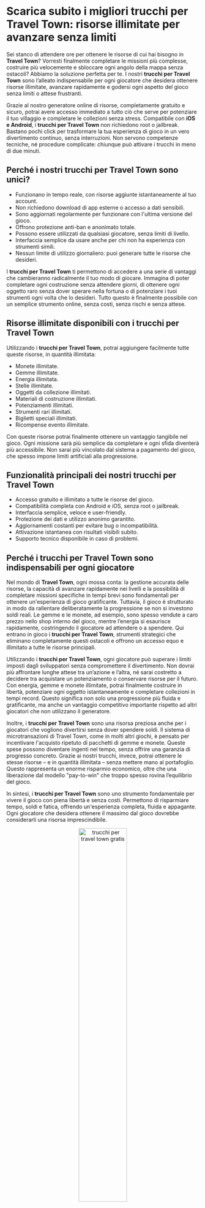 <h1>Scarica subito i migliori trucchi per Travel Town: risorse illimitate per avanzare senza limiti</h1>

<p>Sei stanco di attendere ore per ottenere le risorse di cui hai bisogno in <strong>Travel Town</strong>? Vorresti finalmente completare le missioni più complesse, costruire più velocemente e sbloccare ogni angolo della mappa senza ostacoli? Abbiamo la soluzione perfetta per te. I nostri <strong>trucchi per Travel Town</strong> sono l’alleato indispensabile per ogni giocatore che desidera ottenere risorse illimitate, avanzare rapidamente e godersi ogni aspetto del gioco senza limiti o attese frustranti.</p>

<p>Grazie al nostro generatore online di risorse, completamente gratuito e sicuro, potrai avere accesso immediato a tutto ciò che serve per potenziare il tuo villaggio e completare le collezioni senza stress. Compatibile con <strong>iOS e Android</strong>, i <strong>trucchi per Travel Town</strong> non richiedono root o jailbreak. Bastano pochi click per trasformare la tua esperienza di gioco in un vero divertimento continuo, senza interruzioni. Non servono competenze tecniche, né procedure complicate: chiunque può attivare i trucchi in meno di due minuti.</p>

<h2>Perché i nostri trucchi per Travel Town sono unici?</h2>
<ul>
  <li>Funzionano in tempo reale, con risorse aggiunte istantaneamente al tuo account.</li>
  <li>Non richiedono download di app esterne o accesso a dati sensibili.</li>
  <li>Sono aggiornati regolarmente per funzionare con l'ultima versione del gioco.</li>
  <li>Offrono protezione anti-ban e anonimato totale.</li>
  <li>Possono essere utilizzati da qualsiasi giocatore, senza limiti di livello.</li>
  <li>Interfaccia semplice da usare anche per chi non ha esperienza con strumenti simili.</li>
  <li>Nessun limite di utilizzo giornaliero: puoi generare tutte le risorse che desideri.</li>
</ul>

<p>I <strong>trucchi per Travel Town</strong> ti permettono di accedere a una serie di vantaggi che cambieranno radicalmente il tuo modo di giocare. Immagina di poter completare ogni costruzione senza attendere giorni, di ottenere ogni oggetto raro senza dover sperare nella fortuna o di potenziare i tuoi strumenti ogni volta che lo desideri. Tutto questo è finalmente possibile con un semplice strumento online, senza costi, senza rischi e senza attese.</p>

<h2>Risorse illimitate disponibili con i trucchi per Travel Town</h2>
<p>Utilizzando i <strong>trucchi per Travel Town</strong>, potrai aggiungere facilmente tutte queste risorse, in quantità illimitata:</p>
<ul>
  <li>Monete illimitate.</li>
  <li>Gemme illimitate.</li>
  <li>Energia illimitata.</li>
  <li>Stelle illimitate.</li>
  <li>Oggetti da collezione illimitati.</li>
  <li>Materiali di costruzione illimitati.</li>
  <li>Potenziamenti illimitati.</li>
  <li>Strumenti rari illimitati.</li>
  <li>Biglietti speciali illimitati.</li>
  <li>Ricompense evento illimitate.</li>
</ul>

<p>Con queste risorse potrai finalmente ottenere un vantaggio tangibile nel gioco. Ogni missione sarà più semplice da completare e ogni sfida diventerà più accessibile. Non sarai più vincolato dal sistema a pagamento del gioco, che spesso impone limiti artificiali alla progressione.</p>

<h2>Funzionalità principali dei nostri trucchi per Travel Town</h2>
<ul>
  <li>Accesso gratuito e illimitato a tutte le risorse del gioco.</li>
  <li>Compatibilità completa con Android e iOS, senza root o jailbreak.</li>
  <li>Interfaccia semplice, veloce e user-friendly.</li>
  <li>Protezione dei dati e utilizzo anonimo garantito.</li>
  <li>Aggiornamenti costanti per evitare bug o incompatibilità.</li>
  <li>Attivazione istantanea con risultati visibili subito.</li>
  <li>Supporto tecnico disponibile in caso di problemi.</li>
</ul>

<h2>Perché i trucchi per Travel Town sono indispensabili per ogni giocatore</h2>
<p>Nel mondo di <strong>Travel Town</strong>, ogni mossa conta: la gestione accurata delle risorse, la capacità di avanzare rapidamente nei livelli e la possibilità di completare missioni specifiche in tempi brevi sono fondamentali per ottenere un'esperienza di gioco gratificante. Tuttavia, il gioco è strutturato in modo da rallentare deliberatamente la progressione se non si investono soldi reali. Le gemme e le monete, ad esempio, sono spesso vendute a caro prezzo nello shop interno del gioco, mentre l’energia si esaurisce rapidamente, costringendo il giocatore ad attendere o a spendere. Qui entrano in gioco i <strong>trucchi per Travel Town</strong>, strumenti strategici che eliminano completamente questi ostacoli e offrono un accesso equo e illimitato a tutte le risorse principali.</p>

<p>Utilizzando i <strong>trucchi per Travel Town</strong>, ogni giocatore può superare i limiti imposti dagli sviluppatori senza compromettere il divertimento. Non dovrai più affrontare lunghe attese tra un’azione e l’altra, né sarai costretto a decidere tra acquistare un potenziamento o conservare risorse per il futuro. Con energia, gemme e monete illimitate, potrai finalmente costruire in libertà, potenziare ogni oggetto istantaneamente e completare collezioni in tempi record. Questo significa non solo una progressione più fluida e gratificante, ma anche un vantaggio competitivo importante rispetto ad altri giocatori che non utilizzano il generatore.</p>

<p>Inoltre, i <strong>trucchi per Travel Town</strong> sono una risorsa preziosa anche per i giocatori che vogliono divertirsi senza dover spendere soldi. Il sistema di microtransazioni di Travel Town, come in molti altri giochi, è pensato per incentivare l'acquisto ripetuto di pacchetti di gemme e monete. Queste spese possono diventare ingenti nel tempo, senza offrire una garanzia di progresso concreto. Grazie ai nostri trucchi, invece, potrai ottenere le stesse risorse – e in quantità illimitata – senza mettere mano al portafoglio. Questo rappresenta un enorme risparmio economico, oltre che una liberazione dal modello "pay-to-win" che troppo spesso rovina l’equilibrio del gioco.</p>

<p>In sintesi, i <strong>trucchi per Travel Town</strong> sono uno strumento fondamentale per vivere il gioco con piena libertà e senza costi. Permettono di risparmiare tempo, soldi e fatica, offrendo un'esperienza completa, fluida e appagante. Ogni giocatore che desidera ottenere il massimo dal gioco dovrebbe considerarli una risorsa imprescindibile.</p>

<p align="center">
  <img src="https://i.imgur.com/5qCYfrj.jpeg" alt="trucchi per travel town gratis" width="50%" height="50%">
</p>

<h2>Cosa puoi fare con le risorse illimitate grazie ai trucchi per Travel Town</h2>
<p>Una volta attivati i <strong>trucchi per Travel Town</strong>, si apre un mondo completamente nuovo di possibilità. Le risorse illimitate ti consentono di godere del gioco senza interruzioni e senza compromessi. Non ci sarà più bisogno di fare calcoli complicati su quale oggetto creare prima, né di decidere se vale la pena aspettare ore per rigenerare energia. Con gemme, monete ed energia illimitate, potrai eseguire ogni azione all’istante, potenziando tutto ciò che ti serve per proseguire nel gioco in modo efficace.</p>

<p>Ad esempio, potrai:</p>
<ul>
  <li>Acquistare oggetti premium dal negozio senza limiti.</li>
  <li>Sbloccare nuove zone del villaggio in anticipo rispetto ad altri giocatori.</li>
  <li>Completare ogni evento temporaneo senza rischiare di perdere le ricompense finali.</li>
  <li>Espandere la tua area di gioco più velocemente, costruendo nuovi edifici e collezionando risorse rare.</li>
  <li>Usare potenziamenti in ogni fase del gioco per rendere più semplice ogni missione.</li>
</ul>

<p>Uno dei vantaggi più grandi dei <strong>trucchi per Travel Town</strong> è la possibilità di accedere agli oggetti da collezione rari, spesso indispensabili per sbloccare nuove combinazioni o completare le raccolte richieste dal gioco. Senza i trucchi, ottenere questi oggetti richiederebbe giorni – se non settimane – di gioco costante, oppure l'acquisto di pacchetti a pagamento. Con il generatore, invece, potrai ottenere subito tutto ciò che ti serve, senza alcuna spesa.</p>

<p>Il risparmio economico è un altro punto chiave: molti giocatori finiscono per spendere decine – a volte centinaia – di euro per acquistare gemme, solo per ritrovarsi comunque bloccati nei livelli avanzati. Con i <strong>trucchi per Travel Town</strong>, tutto questo diventa superfluo. Le risorse sono disponibili in modo illimitato e gratuito, garantendoti un’esperienza completa e senza compromessi.</p>

<p>Non dimenticare che il tempo è un’altra risorsa fondamentale: mentre altri attendono il recupero dell’energia o il completamento delle costruzioni, tu potrai continuare a giocare ininterrottamente. Questo ti permette di avanzare in modo più rapido, di ottenere più ricompense e di restare sempre al passo con le novità introdotte dagli sviluppatori. In un gioco come Travel Town, dove la velocità e la gestione ottimale delle risorse fanno la differenza, avere accesso illimitato a tutto ciò che serve è semplicemente un vantaggio impagabile.</p>

<p>Concludendo, i <strong>trucchi per Travel Town</strong> non sono solo uno strumento utile: sono una scelta intelligente per chiunque voglia divertirsi davvero, risparmiando tempo e denaro e godendo appieno di tutte le funzionalità del gioco.</p>

<h2>Recensioni a 5 stelle dai nostri utenti</h2>
<blockquote>
  <p><strong>Chiara M.</strong>: “Grazie a questi trucchi per Travel Town ho finalmente potuto finire tutte le collezioni rare! Facili da usare e funzionano davvero.”</p>
  <p><strong>Luca F.</strong>: “Non pensavo fosse possibile avere tutte queste risorse gratis. Il generatore è incredibile, super consigliato!”</p>
  <p><strong>Giorgia L.</strong>: “Funzionano anche sul mio iPhone senza jailbreak. Ho ottenuto migliaia di gemme in pochi minuti.”</p>
  <p><strong>Marco D.</strong>: “Con le risorse illimitate ho potuto sbloccare tutto il villaggio in due giorni. Non c’è confronto con chi gioca senza.”</p>
</blockquote>

<h2>Perché usare i trucchi per Travel Town è essenziale</h2>
<p>Travel Town è un gioco ricco di dettagli, puzzle, collezioni e missioni. Tuttavia, la gestione delle risorse può diventare presto un limite frustrante. Senza un buon numero di monete, gemme ed energia, diventa difficile progredire. I <strong>trucchi per Travel Town</strong> risolvono questo problema in modo diretto, dando a ogni giocatore ciò di cui ha davvero bisogno: libertà. La libertà di esplorare, costruire, raccogliere e sperimentare tutte le possibilità del gioco, senza freni imposti dal sistema a microtransazioni.</p>

<p>Chiunque può accedere ai trucchi, anche i giocatori occasionali. Non è necessario essere esperti o passare ore online: bastano pochi secondi e il tuo account sarà pronto a ricevere tutte le risorse desiderate.</p>

<h2>FAQ – Domande frequenti sui trucchi per Travel Town</h2>
<h3>È sicuro utilizzare questi trucchi per Travel Town?</h3>
<p>Assolutamente sì. Il nostro sistema è dotato di protezione anti-ban e non richiede accessi esterni o dati sensibili. Tutto avviene in totale anonimato.</p>

<h3>Devo scaricare qualcosa?</h3>
<p>No, il nostro generatore funziona direttamente online. Non serve installare app o programmi di terze parti.</p>

<h3>Questi trucchi per Travel Town funzionano su iPhone?</h3>
<p>Sì, sono pienamente compatibili con iOS, senza necessità di jailbreak.</p>

<h3>Posso usare i trucchi più volte?</h3>
<p>Certo. Puoi utilizzare i trucchi ogni volta che hai bisogno di nuove risorse, senza limiti.</p>

<h3>Devo pagare per usare i trucchi?</h3>
<p>No, il servizio è completamente gratuito. Non ci sono costi nascosti.</p>

<h2>Attiva ora i trucchi per Travel Town: Offerta esclusiva limitata</h2>
<p>Non perdere questa opportunità. Il nostro generatore di <strong>trucchi per Travel Town</strong> è disponibile solo per un numero limitato di utenti ogni giorno, per garantire performance ottimali e tempi di attivazione rapidi. Agisci subito: la domanda è alta e gli slot si esauriscono velocemente.</p>

<p>Immagina di accedere istantaneamente a tutte le risorse necessarie per sbloccare potenziamenti esclusivi, avanzare nei livelli più difficili e completare ogni collezione senza fatica. Con i <strong>trucchi per Travel Town</strong> tutto questo è possibile, ma solo se approfitti ora. Non aspettare che altri ti superino o che il tuo villaggio resti incompleto.</p>

<p><strong>Clicca sul pulsante qui sotto</strong> e attiva immediatamente il generatore. Vivi un'esperienza di gioco completa, libera e senza limiti. Ogni minuto che passa, potresti già ottenere migliaia di gemme, monete e molto altro. Agisci ora, il futuro del tuo villaggio dipende da te.</p>

<h2>Inizia ora: il tuo villaggio ti aspetta</h2>
<p>I <strong>trucchi per Travel Town</strong> rappresentano la vera svolta per chi vuole godersi il gioco senza limiti. Scaricali ora, gratuitamente, e inizia subito a costruire, esplorare e crescere come non hai mai fatto prima. Con risorse illimitate, nessun obiettivo sarà più fuori portata.</p>

<p>Non perdere altro tempo, unisciti agli altri giocatori soddisfatti e inizia oggi stesso a usare i nostri <strong>trucchi per Travel Town</strong>.</p>

<p align="center">
  <a href="https://tinyurl.com/tempiodeigiochi">
    <img src="https://i.imgur.com/2aDvIZl.png" alt="Scarica ora">
  </a>
</p>
